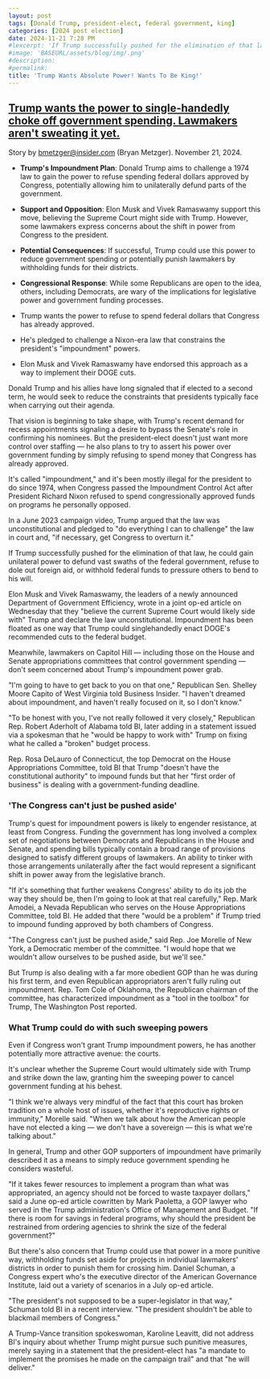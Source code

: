 ```yaml
---
layout: post
tags: [Donald Trump, president-elect, federal government, king]
categories: [2024 post election]
date: 2024-11-21 7:28 PM
#lexcerpt: 'If Trump successfully pushed for the elimination of that law, he could gain unilateral power to defund vast swaths of the federal government, refuse to dole out foreign aid, or withhold federal funds to pressure others to bend to his will.'
#image: 'BASEURL/assets/blog/img/.png'
#description:
#permalink:
title: 'Trump Wants Absolute Power! Wants To Be King!'
---
```



##  [Trump wants the power to single-handedly choke off government spending. Lawmakers aren't sweating it yet.](https://www.businessinsider.com/what-is-impoundment-trump-control-government-congress-spending-plan-doge-2024-11)

Story by bmetzger@insider.com (Bryan Metzger). November 21, 2024.

- **Trump's Impoundment Plan**: Donald Trump aims to challenge a 1974 law to gain the power to refuse spending federal dollars approved by Congress, potentially allowing him to unilaterally defund parts of the government.
- **Support and Opposition**: Elon Musk and Vivek Ramaswamy support this move, believing the Supreme Court might side with Trump. However, some lawmakers express concerns about the shift in power from Congress to the president.
- **Potential Consequences**: If successful, Trump could use this power to reduce government spending or potentially punish lawmakers by withholding funds for their districts.
- **Congressional Response**: While some Republicans are open to the idea, others, including Democrats, are wary of the implications for legislative power and government funding processes.

- Trump wants the power to refuse to spend federal dollars that Congress has already approved.
- He's pledged to challenge a Nixon-era law that constrains the president's "impoundment" powers.
- Elon Musk and Vivek Ramaswamy have endorsed this approach as a way to implement their DOGE cuts.

Donald Trump and his allies have long signaled that if elected to a second term, he would seek to reduce the constraints that presidents typically face when carrying out their agenda.

That vision is beginning to take shape, with Trump's recent demand for recess appointments signaling a desire to bypass the Senate's role in confirming his nominees. But the president-elect doesn't just want more control over staffing — he also plans to try to assert his power over government funding by simply refusing to spend money that Congress has already approved.

It's called "impoundment," and it's been mostly illegal for the president to do since 1974, when Congress passed the Impoundment Control Act after President Richard Nixon refused to spend congressionally approved funds on programs he personally opposed.

In a June 2023 campaign video, Trump argued that the law was unconstitutional and pledged to "do everything I can to challenge" the law in court and, "if necessary, get Congress to overturn it."

If Trump successfully pushed for the elimination of that law, he could gain unilateral power to defund vast swaths of the federal government, refuse to dole out foreign aid, or withhold federal funds to pressure others to bend to his will.

Elon Musk and Vivek Ramaswamy, the leaders of a newly announced Department of Government Efficiency, wrote in a joint op-ed article on Wednesday that they "believe the current Supreme Court would likely side with" Trump and declare the law unconstitutional. Impoundment has been floated as one way that Trump could singlehandedly enact DOGE's recommended cuts to the federal budget.

Meanwhile, lawmakers on Capitol Hill — including those on the House and Senate appropriations committees that control government spending — don't seem concerned about Trump's impoundment power grab.

"I'm going to have to get back to you on that one," Republican Sen. Shelley Moore Capito of West Virginia told Business Insider. "I haven't dreamed about impoundment, and haven't really focused on it, so I don't know."

"To be honest with you, I've not really followed it very closely," Republican Rep. Robert Aderholt of Alabama told BI, later adding in a statement issued via a spokesman that he "would be happy to work with" Trump on fixing what he called a "broken" budget process.

Rep. Rosa DeLauro of Connecticut, the top Democrat on the House Appropriations Committee, told BI that Trump "doesn't have the constitutional authority" to impound funds but that her "first order of business" is dealing with a government-funding deadline.

### 'The Congress can't just be pushed aside'

Trump's quest for impoundment powers is likely to engender resistance, at least from Congress. Funding the government has long involved a complex set of negotiations between Democrats and Republicans in the House and Senate, and spending bills typically contain a broad range of provisions designed to satisfy different groups of lawmakers. An ability to tinker with those arrangements unilaterally after the fact would represent a significant shift in power away from the legislative branch.

"If it's something that further weakens Congress' ability to do its job the way they should be, then I'm going to look at that real carefully," Rep. Mark Amodei, a Nevada Republican who serves on the House Appropriations Committee, told BI. He added that there "would be a problem" if Trump tried to impound funding approved by both chambers of Congress.

"The Congress can't just be pushed aside," said Rep. Joe Morelle of New York, a Democratic member of the committee. "I would hope that we wouldn't allow ourselves to be pushed aside, but we'll see."

But Trump is also dealing with a far more obedient GOP than he was during his first term, and even Republican appropriators aren't fully ruling out impoundment. Rep. Tom Cole of Oklahoma, the Republican chairman of the committee, has characterized impoundment as a "tool in the toolbox" for Trump, The Washington Post reported.

### What Trump could do with such sweeping powers

Even if Congress won't grant Trump impoundment powers, he has another potentially more attractive avenue: the courts.

It's unclear whether the Supreme Court would ultimately side with Trump and strike down the law, granting him the sweeping power to cancel government funding at his behest.

"I think we're always very mindful of the fact that this court has broken tradition on a whole host of issues, whether it's reproductive rights or immunity," Morelle said. "When we talk about how the American people have not elected a king — we don't have a sovereign — this is what we're talking about."

In general, Trump and other GOP supporters of impoundment have primarily described it as a means to simply reduce government spending he considers wasteful.

"If it takes fewer resources to implement a program than what was appropriated, an agency should not be forced to waste taxpayer dollars," said a June op-ed article cowritten by Mark Paoletta, a GOP lawyer who served in the Trump administration's Office of Management and Budget. "If there is room for savings in federal programs, why should the president be restrained from ordering agencies to shrink the size of the federal government?"

But there's also concern that Trump could use that power in a more punitive way, withholding funds set aside for projects in individual lawmakers' districts in order to punish them for crossing him. Daniel Schuman, a Congress expert who's the executive director of the American Governance Institute, laid out a variety of scenarios in a July op-ed article.

"The president's not supposed to be a super-legislator in that way," Schuman told BI in a recent interview. "The president shouldn't be able to blackmail members of Congress."

A Trump-Vance transition spokeswoman, Karoline Leavitt, did not address BI's inquiry about whether Trump might pursue such punitive measures, merely saying in a statement that the president-elect has "a mandate to implement the promises he made on the campaign trail" and that "he will deliver."

